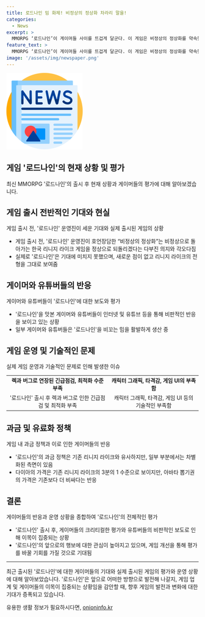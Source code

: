 ```yaml
---
title: 로드나인 밈 화제! 비정상의 정상화 차라리 말을!
categories:
  - News
excerpt: >
  MMORPG ‘로드나인’이 게이머들 사이를 뜨겁게 달군다. 이 게임은 비정상의 정상화를 약속했지만 실제는 리니지 라이크의 재탄생에 불과하다. 게이머들과 유튜버들은 게임의 부정적인 점을 비판하며 화제를 모으고 있다. 출시 후에도 렉과 버그 등의 문제가 지속되며 고객 불만이 증폭되고 있는데, 운영진은 착한 과금 정책으로 호도했지만 사실은 비정상적인 유료화로 논란을 빚고 있다. 그러나 게이머들은 여전히 게임을 즐기고 있다. 로드나인의 향후 모습이 관심을 모으며, 진정한 변화를 기대하는 시선이 집중되고 있다. 
feature_text: >
  MMORPG ‘로드나인’이 게이머들 사이를 뜨겁게 달군다. 이 게임은 비정상의 정상화를 약속했지만 실제는 리니지 라이크의 재탄생에 불과하다. 게이머들과 유튜버들은 게임의 부정적인 점을 비판하며 화제를 모으고 있다. 출시 후에도 렉과 버그 등의 문제가 지속되며 고객 불만이 증폭되고 있는데, 운영진은 착한 과금 정책으로 호도했지만 사실은 비정상적인 유료화로 논란을 빚고 있다. 그러나 게이머들은 여전히 게임을 즐기고 있다. 로드나인의 향후 모습이 관심을 모으며, 진정한 변화를 기대하는 시선이 집중되고 있다. 
image: '/assets/img/newspaper.png'
---
```


<p><img src="/assets/img/newspaper.png" alt="kimp 속보" /></p>

<h2>게임 '로드나인'의 현재 상황 및 평가</h2>

<p data-ke-size="size16">최신 MMORPG '로드나인'의 출시 후 현재 상황과 게이머들의 평가에 대해 알아보겠습니다.</p>

<h2 data-ke-size="size26">게임 출시 전반적인 기대와 현실</h2>

<p data-ke-size="size16">게임 출시 전, '로드나인' 운영진이 세운 기대와 실제 출시된 게임의 상황</p>

<ul>
  <li>게임 출시 전, '로드나인' 운영진이 호언장담한 “비정상의 정상화”는 비정상으로 돌아가는 한국 리니지 라이크 게임을 정상으로 되돌리겠다는 다부진 의지와 각오다짐</li>
  <li>실제로 '로드나인'은 기대에 미치지 못했으며, 새로운 점이 없고 리니지 라이크의 전형을 그대로 보여줌</li>
</ul>

<h2 data-ke-size="size26">게이머와 유튜버들의 반응</h2>

<p data-ke-size="size16">게이머와 유튜버들이 '로드나인'에 대한 보도와 평가</p>

<ul>
  <li>'로드나인'을 맛본 게이머와 유튜버들이 인터넷 및 유튜브 등을 통해 비판적인 반응을 보이고 있는 상황</li>
  <li>일부 게이머와 유튜버들은 '로드나인'을 비꼬는 밈을 활발하게 생산 중</li>
</ul>

<h2 data-ke-size="size26">게임 운영 및 기술적인 문제</h2>

<p data-ke-size="size16">실제 게임 운영과 기술적인 문제로 인해 발생한 이슈</p>

<table>
  <tr>
    <td style="text-align: center; height: 17px;"><b>렉과 버그로 연장된 긴급점검, 최적화 수준 부족</b></td>
    <td style="text-align: center; height: 17px;"><b>캐릭터 그래픽, 타격감, 게임 UI의 부족함</b></td>
  </tr>
  <tr>
    <td style="text-align: center; height: 17px;">'로드나인' 출시 후 렉과 버그로 인한 긴급점검 및 최적화 부족</td>
    <td style="text-align: center; height: 17px;">캐릭터 그래픽, 타격감, 게임 UI 등의 기술적인 부족함</td>
  </tr>
</table>

<h2 data-ke-size="size26">과금 및 유료화 정책</h2>

<p data-ke-size="size16">게임 내 과금 정책과 이로 인한 게이머들의 반응</p>

<ul>
  <li>'로드나인'의 과금 정책은 기존 리니지 라이크와 유사하지만, 일부 부분에서는 차별화된 측면이 있음</li>
  <li>다이아의 가격은 기존 리니지 라이크의 3분의 1 수준으로 보이지만, 아바타 뽑기권의 가격은 기존보다 더 비싸다는 반응</li>
</ul>

<h2 data-ke-size="size26">결론</h2>

<p data-ke-size="size16">게이머들의 반응과 운영 상황을 종합하여 '로드나인'의 전체적인 평가</p>

<ul>
  <li>'로드나인' 출시 후, 게이머들의 크리티컬한 평가와 유튜버들의 비판적인 보도로 인해 이목이 집중되는 상황</li>
  <li>'로드나인'의 앞으로의 행보에 대한 관심이 높아지고 있으며, 게임 개선을 통해 평가를 바꿀 기회를 가질 것으로 기대됨</li>
</ul>

<hr>

<p data-ke-size="size16">최근 출시된 '로드나인'에 대한 게이머들의 기대와 실제 출시된 게임의 평가와 운영 상황에 대해 알아보았습니다. '로드나인'은 앞으로 어떠한 방향으로 발전해 나갈지, 게임 업계 및 게이머들의 이목이 집중되는 상황임을 감안할 때, 향후 게임의 발전과 변화에 대한 기대가 증폭되고 있습니다.</p>
유용한 생활 정보가 필요하시다면, <a href="https://onioninfo.kr" rel="dofollow">onioninfo.kr</a>


